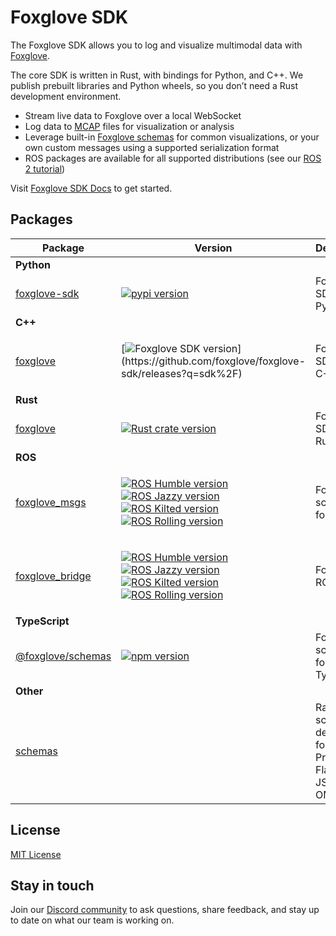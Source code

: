 # Foxglove SDK

The Foxglove SDK allows you to log and visualize multimodal data with [Foxglove](https://foxglove.dev).

The core SDK is written in Rust, with bindings for Python, and C++. We publish prebuilt libraries and Python wheels, so you don’t need a Rust development environment.

- Stream live data to Foxglove over a local WebSocket
- Log data to [MCAP](https://mcap.dev/) files for visualization or analysis
- Leverage built-in [Foxglove schemas](https://docs.foxglove.dev/docs/sdk/schemas) for common visualizations, or your own custom messages using a supported serialization format
- ROS packages are available for all supported distributions (see our [ROS 2 tutorial](https://docs.foxglove.dev/docs/getting-started/frameworks/ros2))

Visit [Foxglove SDK Docs](https://docs.foxglove.dev/sdk) to get started.

## Packages

<table>
<thead>
<tr><th>Package</th><th>Version</th><th>Description</th></tr>
</thead>
<tbody>

<tr><td><strong>Python</strong></td><td></td><td></td></tr>
<tr>
<td>

[foxglove-sdk](./python/foxglove-sdk/)

</td>
<td>

[![pypi version](https://shields.io/pypi/v/foxglove-sdk)](https://pypi.org/project/foxglove-sdk/)

</td>
<td>Foxglove SDK for Python</td>
</tr>

<tr><td><strong>C++</strong></td><td></td><td></td></tr>
<tr>
<td>

[foxglove](./cpp)

</td>
<td>

[![Foxglove SDK version](https://img.shields.io/github/v/release/foxglove/foxglove-sdk?filter=sdk%2F*)](https://github.com/foxglove/foxglove-sdk/releases?q=sdk%2F)

</td>
<td>Foxglove SDK for C++</td>
</tr>

<tr><td><strong>Rust</strong></td><td></td><td></td></tr>
<tr>
<td>

[foxglove](./rust/foxglove)

</td>
<td>

[![Rust crate version](https://img.shields.io/crates/v/foxglove)](https://crates.io/crates/foxglove)

</td>
<td>Foxglove SDK for Rust</td>
</tr>

<tr><td><strong>ROS</strong></td><td></td><td></td></tr>
<tr>
<td>

[foxglove_msgs](./ros/src/foxglove_msgs)

</td>
<td>

[![ROS Humble version](https://img.shields.io/ros/v/humble/foxglove_msgs)](https://index.ros.org/p/foxglove_msgs#humble)<br/>
[![ROS Jazzy version](https://img.shields.io/ros/v/jazzy/foxglove_msgs)](https://index.ros.org/p/foxglove_msgs#jazzy)<br/>
[![ROS Kilted version](https://img.shields.io/ros/v/kilted/foxglove_msgs)](https://index.ros.org/p/foxglove_msgs#kilted)<br/>
[![ROS Rolling version](https://img.shields.io/ros/v/rolling/foxglove_msgs)](https://index.ros.org/p/foxglove_msgs#rolling)

</td>
<td>Foxglove schemas for ROS</td>
</tr>
<tr>
<td>

[foxglove_bridge](./ros/src/foxglove_bridge)

</td>
<td>

[![ROS Humble version](https://img.shields.io/ros/v/humble/foxglove_bridge)](https://index.ros.org/p/foxglove_bridge#humble)<br/>
[![ROS Jazzy version](https://img.shields.io/ros/v/jazzy/foxglove_bridge)](https://index.ros.org/p/foxglove_bridge#jazzy)<br/>
[![ROS Kilted version](https://img.shields.io/ros/v/kilted/foxglove_bridge)](https://index.ros.org/p/foxglove_bridge#kilted)<br/>
[![ROS Rolling version](https://img.shields.io/ros/v/rolling/foxglove_bridge)](https://index.ros.org/p/foxglove_bridge#rolling)

</td>
<td>Foxglove ROS bridge</td>
</tr>

<tr><td><strong>TypeScript</strong></td><td></td><td></td></tr>
<tr>
<td>

[@foxglove/schemas](./typescript/schemas)

</td>
<td>

[![npm version](https://img.shields.io/npm/v/@foxglove/schemas)](https://www.npmjs.com/package/@foxglove/schemas)

</td>
<td>Foxglove schemas for TypeScript</td>
</tr>

<tr><td><strong>Other</strong></td><td></td><td></td></tr>
<tr>
<td>

[schemas](./schemas)

</td>
<td></td>
<td>Raw schema definitions for ROS, Protobuf, Flatbuffer, JSON, and OMG IDL</td>
</tr>
</tbody>
</table>

## License

[MIT License](/LICENSE)

## Stay in touch

Join our [Discord community](https://foxglove.dev/chat) to ask questions, share feedback, and stay up to date on what our team is working on.
